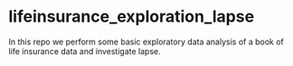 # lifeinsurance_exploration_lapse
In this repo we perform some basic exploratory data analysis of a book of life insurance data and investigate lapse.
